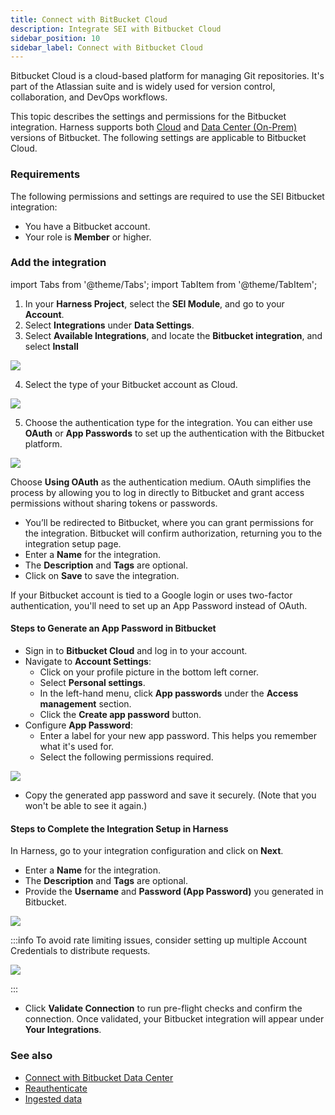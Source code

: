 ```yaml
---
title: Connect with BitBucket Cloud
description: Integrate SEI with Bitbucket Cloud
sidebar_position: 10
sidebar_label: Connect with Bitbucket Cloud
---
```


Bitbucket Cloud is a cloud-based platform for managing Git repositories. It's part of the Atlassian suite and is widely used for version control, collaboration, and DevOps workflows.

This topic describes the settings and permissions for the Bitbucket integration. Harness supports both [Cloud](/docs/software-engineering-insights/sei-integrations/bitbucket/sei-bitbucket-cloud) and [Data Center (On-Prem)](/docs/software-engineering-insights/sei-integrations/bitbucket/sei-integration-bitbucket) versions of Bitbucket. The following settings are applicable to Bitbucket Cloud.

### Requirements

The following permissions and settings are required to use the SEI Bitbucket integration:

* You have a Bitbucket account.
* Your role is **Member** or higher.

### Add the integration

import Tabs from '@theme/Tabs';
import TabItem from '@theme/TabItem';

1. In your **Harness Project**, select the **SEI Module**, and go to your **Account**.
2. Select **Integrations** under **Data Settings**.
3. Select **Available Integrations**, and locate the **Bitbucket integration**, and select **Install**

![](../static/bitbucket-1.png)

4. Select the type of your Bitbucket account as Cloud.

![](../static/bitbucket-2.png)

5. Choose the authentication type for the integration. You can either use **OAuth** or **App Passwords** to set up the authentication with the Bitbucket platform.

![](../static/bitbucket-3.png)

<Tabs>
  <TabItem value="oauth" label="Using OAuth" default>

Choose **Using OAuth** as the authentication medium. OAuth simplifies the process by allowing you to log in directly to Bitbucket and grant access permissions without sharing tokens or passwords.

* You’ll be redirected to Bitbucket, where you can grant permissions for the integration. Bitbucket will confirm authorization, returning you to the integration setup page.
* Enter a **Name** for the integration.
* The **Description** and **Tags** are optional.
* Click on **Save** to save the integration.

</TabItem>
  <TabItem value="app-password" label="Using App Password">

If your Bitbucket account is tied to a Google login or uses two-factor authentication, you'll need to set up an App Password instead of OAuth.

#### Steps to Generate an App Password in Bitbucket

* Sign in to **Bitbucket Cloud** and log in to your account.
* Navigate to **Account Settings**:
  * Click on your profile picture in the bottom left corner.
  * Select **Personal settings**.
  * In the left-hand menu, click **App passwords** under the **Access management** section.
  * Click the **Create app password** button.
* Configure **App Password**:
  * Enter a label for your new app password. This helps you remember what it's used for.
  * Select the following permissions required.

![](../static/bitbucket-6.png)

* Copy the generated app password and save it securely. (Note that you won't be able to see it again.)

#### Steps to Complete the Integration Setup in Harness

In Harness, go to your integration configuration and click on **Next**.

* Enter a **Name** for the integration.
* The **Description** and **Tags** are optional.
* Provide the **Username** and **Password (App Password)** you generated in Bitbucket.

![](../static/bitbucket-4.png)

:::info
To avoid rate limiting issues, consider setting up multiple Account Credentials to distribute requests.

![](../static/bitbucket-5.png)

:::

* Click **Validate Connection** to run pre-flight checks and confirm the connection. Once validated, your Bitbucket integration will appear under **Your Integrations**.

</TabItem>
</Tabs>

### See also

* [Connect with Bitbucket Data Center](/docs/software-engineering-insights/sei-integrations/bitbucket/sei-integration-bitbucket)
* [Reauthenticate](/docs/software-engineering-insights/sei-integrations/reauthenticate-integration)
* [Ingested data](/docs/software-engineering-insights/sei-integrations/bitbucket/sei-bitbucket-datasheet)